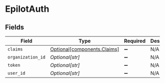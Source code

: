 # EpilotAuth


## Fields

| Field                                                        | Type                                                         | Required                                                     | Description                                                  | Example                                                      |
| ------------------------------------------------------------ | ------------------------------------------------------------ | ------------------------------------------------------------ | ------------------------------------------------------------ | ------------------------------------------------------------ |
| `claims`                                                     | [Optional[components.Claims]](../../models/shared/claims.md) | :heavy_minus_sign:                                           | N/A                                                          |                                                              |
| `organization_id`                                            | *Optional[str]*                                              | :heavy_minus_sign:                                           | N/A                                                          | 739224                                                       |
| `token`                                                      | *Optional[str]*                                              | :heavy_minus_sign:                                           | N/A                                                          | eyJraWQiOi...                                                |
| `user_id`                                                    | *Optional[str]*                                              | :heavy_minus_sign:                                           | N/A                                                          | 10006129                                                     |